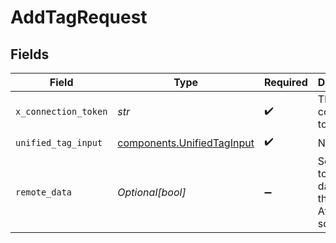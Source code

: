 # AddTagRequest


## Fields

| Field                                                                    | Type                                                                     | Required                                                                 | Description                                                              |
| ------------------------------------------------------------------------ | ------------------------------------------------------------------------ | ------------------------------------------------------------------------ | ------------------------------------------------------------------------ |
| `x_connection_token`                                                     | *str*                                                                    | :heavy_check_mark:                                                       | The connection token                                                     |
| `unified_tag_input`                                                      | [components.UnifiedTagInput](../../models/components/unifiedtaginput.md) | :heavy_check_mark:                                                       | N/A                                                                      |
| `remote_data`                                                            | *Optional[bool]*                                                         | :heavy_minus_sign:                                                       | Set to true to include data from the original Ats software.              |
